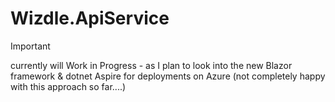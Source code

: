 # Wizdle.ApiService

> [!IMPORTANT]
> currently will Work in Progress - as I plan to look into the new Blazor framework & dotnet Aspire for deployments on Azure (not completely happy with this approach so far....)